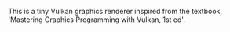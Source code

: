 This is a tiny Vulkan graphics renderer inspired from the textbook, 'Mastering Graphics Programming with Vulkan, 1st ed'. 
